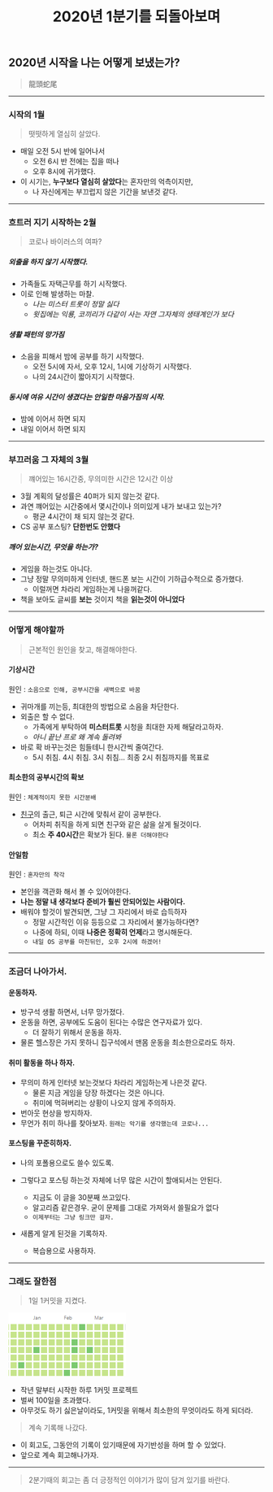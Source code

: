 ﻿---
title: 2020년 1분기를 되돌아보며
#date: 2020-03-29-13:00
categories:
- My

tags:
- Diary
- Retrospective

photos:
- https://images.unsplash.com/photo-1514580426463-fd77dc4d0672?ixlib=rb-1.2.1&ixid=eyJhcHBfaWQiOjEyMDd9&auto=format&fit=crop&w=1230&q=80

---

## 2020년 시작을 나는 어떻게 보냈는가?
> 龍頭蛇尾

---


### 시작의 1월
> 떳떳하게 열심히 살았다.

* 매일 오전 5시 반에 일어나서
    * 오전 6시 반 전에는 집을 떠나
    * 오후 8시에 귀가했다.
* 이 시기는, **누구보다 열심히 살았다**는 혼자만의 억측이지만,
    * 나 자신에게는 부끄럽지 않은 기간을 보낸것 같다.

---

### 흐트러 지기 시작하는 2월
> 코로나 바이러스의 여파?

##### 외출을 하지 않기 시작했다.

* 가족들도 자택근무를 하기 시작했다.
* 이로 인해 발생하는 마찰. 
    * *나는 미스터 트롯이 정말 싫다*
    * *윗집에는 익룡, 코끼리가 다같이 사는 자연 그자체의 생태계인가 보다*

##### 생활 패턴의 망가짐
* 소음을 피해서 밤에 공부를 하기 시작했다.
    * 오전 5시에 자서, 오후 12시, 1시에 기상하기 시작했다.
    * 나의 24시간이 짧아지기 시작했다.

##### 동시에 여유 시간이 생겼다는 안일한 마음가짐의 시작.
* 밤에 이어서 하면 되지
* 내일 이어서 하면 되지


---

### 부끄러움 그 자체의 3월
> 꺠어있는 16시간중, 무의미한 시간은 12시간 이상

* 3월 계획의 달성률은 40퍼가 되지 않는것 같다.
* 과연 꺠어있는 시간중에서 몇시간이나 의미있게 내가 보내고 있는가?
    * 평균 4시간이 채 되지 않는것 같다.
* CS 공부 포스팅? **단한번도 안했다**


##### 깨어 있는시간, 무엇을 하는가?
* 게임을 하는것도 아니다.
* 그냥 정말 무의미하게 인터넷, 핸드폰 보는 시간이 기하급수적으로 증가했다.
    * 이럴꺼면 차라리 게임하는게 나을꺼같다.
* 책을 보아도 글씨를 **보는** 것이지 책을 **읽는것이 아니었다**


---


### 어떻게 해야할까
> 근본적인 원인을 찾고, 해결해야한다.

#### 기상시간

원인 : `소음으로 인해, 공부시간을 새벽으로 바꿈`

* 귀마개를 끼는등, 최대한의 방법으로 소음을 차단한다.
* 외출은 할 수 없다.
    * 가족에게 부탁하여 **미스터트롯** 시청을 최대한 자제 해달라고하자. 
    * *아니 끝난 프로 왜 계속 돌려봐*
* 바로 확 바꾸는것은 힘들테니 한시간씩 줄여간다.
    * 5시 취침. 4시 취침. 3시 취침... 최종 2시 취침까지를 목표로


#### 최소한의 공부시간의 확보

원인 : `체계적이지 못한 시간분배`

* [친구](https://github.com/dhks77)의 출근, 퇴근 시간에 맞춰서 같이 공부한다.
    * 어차피 취직을 하게 되면 친구와 같은 삶을 살게 될것이다.
    * 최소 **주 40시간**은 확보가 된다. `물론 더해야한다`


#### 안일함

원인 : `혼자만의 착각`

* 본인을 객관화 해서 볼 수 있어야한다.
* **나는 정말 내 생각보다 준비가 훨씬 안되어있는 사람이다.**
* 배워야 할것이 발견되면, 그냥 그 자리에서 바로 습득하자
    * 정말 시간적인 이유 등등으로 그 자리에서 불가능하다면?
    * 나중에 하되, 이때 **나중은 정확히 언제**라고 명시해둔다. 
    * `내일 OS 공부를 마친뒤인, 오후 2시에 하겠어!`


---


### 조금더 나아가서.

#### 운동하자.

* 방구석 생활 하면서, 너무 망가졌다.
* 운동을 하면, 공부에도 도움이 된다는 수많은 연구자료가 있다.
    * 더 잘하기 위해서 운동을 하자.
* 물론 헬스장은 가지 못하니 집구석에서 맨몸 운동을 최소한으로라도 하자.

#### 취미 활동을 하나 하자.

* 무의미 하게 인터넷 보는것보다 차라리 게임하는게 나은것 같다.
    * 물론 지금 게임을 당장 하겠다는 것은 아니다.
    * 취미에 먹혀버리는 상황이 나오지 않게 주의하자.
* 번아웃 현상을 방지하자.
* 무언가 취미 하나를 찾아보자. `원래는 악기를 생각했는데 코로나...`

#### 포스팅을 꾸준히하자.
* 나의 포폴용으로도 쓸수 있도록.
* 그렇다고 포스팅 하는것 자체에 너무 많은 시간이 할애되서는 안된다.
    * 지금도 이 글을 30분째 쓰고있다.
    * 알고리즘 같은경우. 굳이 문제를 그대로 가져와서 쓸필요가 없다 
    * `이제부터는 그냥 링크만 걸자.`

* 새롭게 알게 된것을 기록하자.
    * 복습용으로 사용하자.

---

### 그래도 잘한점

> 1일 1커밋을 지켰다.

![1커밋](/assets/images/1commit.PNG)

* 작년 말부터 시작한 하루 1커밋 프로젝트
* 벌써 100일을 초과했다.
* 아무것도 하기 싫은날이라도, 1커밋을 위해서 최소한의 무엇이라도 하게 되더라.


> 계속 기록해 나갔다.

* 이 회고도, 그동안의 기록이 있기때문에 자기반성을 하며 할 수 있었다.
* 앞으로 계속 회고해나가자.

---

> 2분기때의 회고는 좀 더 긍정적인 이야기가 많이 담겨 있기를 바란다.